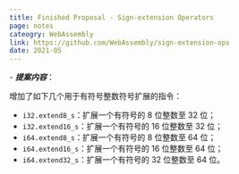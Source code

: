 ```yaml
---
title: Finished Proposal - Sign-extension Operators
page: notes
cateogry: WebAssembly
link: https://github.com/WebAssembly/sign-extension-ops
date: 2021-05
---
```


\- ***提案内容***：

增加了如下几个用于有符号整数符号扩展的指令：

* `i32.extend8_s`：扩展一个有符号的 8 位整数至 32 位；
* `i32.extend16_s`：扩展一个有符号的 16 位整数至 32 位；
* `i64.extend8_s`：扩展一个有符号的 8 位整数至 64 位；
* `i64.extend16_s`：扩展一个有符号的 16 位整数至 64 位；
* `i64.extend32_s`：扩展一个有符号的 32 位整数至 64 位。
